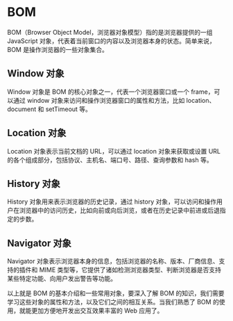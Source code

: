 # BOM

BOM（Browser Object Model，浏览器对象模型）指的是浏览器提供的一组 JavaScript 对象，代表着当前窗口的内容以及浏览器本身的状态。简单来说，BOM 是操作浏览器的一些对象集合。

## Window 对象

Window 对象是 BOM 的核心对象之一，代表一个浏览器窗口或一个 frame，可以通过 window 对象来访问和操作浏览器窗口的属性和方法，比如 location、document 和 setTimeout 等。

## Location 对象

Location 对象表示当前文档的 URL，可以通过 location 对象来获取或设置 URL 的各个组成部分，包括协议、主机名、端口号、路径、查询参数和 hash 等。

## History 对象

History 对象用来表示浏览器的历史记录，通过 history 对象，可以访问和操作用户在浏览器中的访问历史，比如向前或向后浏览，或者在历史记录中前进或后退指定的步数。

## Navigator 对象

Navigator 对象表示浏览器本身的信息，包括浏览器的名称、版本、厂商信息、支持的插件和 MIME 类型等，它提供了诸如检测浏览器类型、判断浏览器是否支持某些特定功能、向用户发出警告等功能。

以上就是 BOM 的基本介绍和一些常用对象，要深入了解 BOM 的知识，我们需要学习这些对象的属性和方法，以及它们之间的相互关系。当我们熟悉了 BOM 的使用，就能更加方便地开发出交互效果丰富的 Web 应用了。